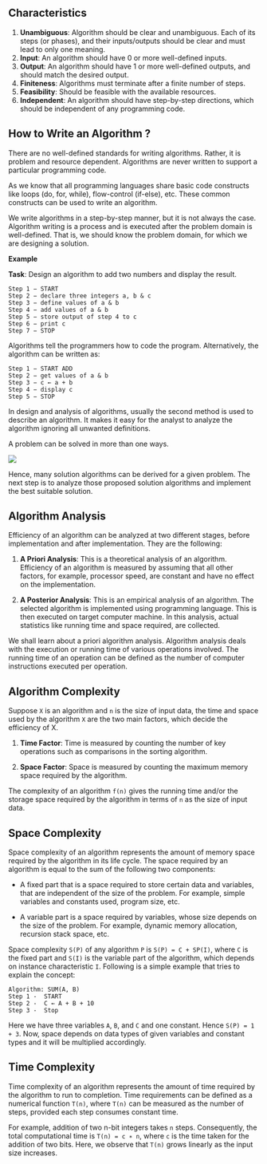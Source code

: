 <!--
Author: chankruze (chankruze@geekofia.in)
Created: Sat Sep 26 2020 19:22:21 GMT+0530 (India Standard Time)

Copyright (c) Geekofia 2020 and beyond
-->

## Characteristics

1. **Unambiguous**: Algorithm should be clear and unambiguous. Each of its steps (or phases), and their inputs/outputs should be clear and must lead to only one meaning.
1. **Input**: An algorithm should have 0 or more well-defined inputs.
1. **Output**: An algorithm should have 1 or more well-defined outputs, and should match the desired output.
1. **Finiteness**: Algorithms must terminate after a finite number of steps.
1. **Feasibility**: Should be feasible with the available resources.
1. **Independent**: An algorithm should have step-by-step directions, which should be independent of any programming code.

## How to Write an Algorithm ?

There are no well-defined standards for writing algorithms. Rather, it is problem and resource dependent. Algorithms are never written to support a particular programming code.

As we know that all programming languages share basic code constructs like loops (do, for, while), flow-control (if-else), etc. These common constructs can be used to write an algorithm.

We write algorithms in a step-by-step manner, but it is not always the case. Algorithm writing is a process and is executed after the problem domain is well-defined. That is, we should know the problem domain, for which we are designing a solution.

**Example**

**Task**: Design an algorithm to add two numbers and display the result.

```
Step 1 − START
Step 2 − declare three integers a, b & c
Step 3 − define values of a & b
Step 4 − add values of a & b
Step 5 − store output of step 4 to c
Step 6 − print c
Step 7 − STOP
```

Algorithms tell the programmers how to code the program. Alternatively, the algorithm can be written as:

```
Step 1 − START ADD
Step 2 − get values of a & b
Step 3 − c ← a + b
Step 4 − display c
Step 5 − STOP
```

In design and analysis of algorithms, usually the second method is used to describe an algorithm. It makes it easy for the analyst to analyze the algorithm ignoring all unwanted definitions.

A problem can be solved in more than one ways.

![](https://www.tutorialspoint.com/data_structures_algorithms/images/problem_solutions.jpg)

Hence, many solution algorithms can be derived for a given problem. The next step is to analyze those proposed solution algorithms and implement the best suitable solution.

## Algorithm Analysis

Efficiency of an algorithm can be analyzed at two different stages, before implementation and after implementation. They are the following:

1. **A Priori Analysis**: This is a theoretical analysis of an algorithm. Efficiency of an algorithm is measured by assuming that all other factors, for example, processor speed, are constant and have no effect on the implementation.

1. **A Posterior Analysis**: This is an empirical analysis of an algorithm. The selected algorithm is implemented using programming language. This is then executed on target computer machine. In this analysis, actual statistics like running time and space required, are collected.

We shall learn about a priori algorithm analysis. Algorithm analysis deals with the execution or running time of various operations involved. The running time of an operation can be defined as the number of computer instructions executed per operation.

## Algorithm Complexity

Suppose `X` is an algorithm and `n` is the size of input data, the time and space used by the algorithm `X` are the two main factors, which decide the efficiency of X.

1. **Time Factor**: Time is measured by counting the number of key operations such as comparisons in the sorting algorithm.

2. **Space Factor**: Space is measured by counting the maximum memory space required by the algorithm.

The complexity of an algorithm `f(n)` gives the running time and/or the storage space required by the algorithm in terms of `n` as the size of input data.

## Space Complexity

Space complexity of an algorithm represents the amount of memory space required by the algorithm in its life cycle. The space required by an algorithm is equal to the sum of the following two components:

- A fixed part that is a space required to store certain data and variables, that are independent of the size of the problem. For example, simple variables and constants used, program size, etc.

- A variable part is a space required by variables, whose size depends on the size of the problem. For example, dynamic memory allocation, recursion stack space, etc.

Space complexity `S(P)` of any algorithm `P` is `S(P) = C + SP(I)`, where `C` is the fixed part and `S(I)` is the variable part of the algorithm, which depends on instance characteristic `I`. Following is a simple example that tries to explain the concept:

```
Algorithm: SUM(A, B)
Step 1 -  START
Step 2 -  C ← A + B + 10
Step 3 -  Stop
```

Here we have three variables `A`, `B`, and `C` and one constant. Hence `S(P) = 1 + 3`. Now, space depends on data types of given variables and constant types and it will be multiplied accordingly.

## Time Complexity

Time complexity of an algorithm represents the amount of time required by the algorithm to run to completion. Time requirements can be defined as a numerical function `T(n)`, where `T(n)` can be measured as the number of steps, provided each step consumes constant time.

For example, addition of two n-bit integers takes `n` steps. Consequently, the total computational time is `T(n) = c ∗ n`, where `c` is the time taken for the addition of two bits. Here, we observe that `T(n)` grows linearly as the input size increases.
